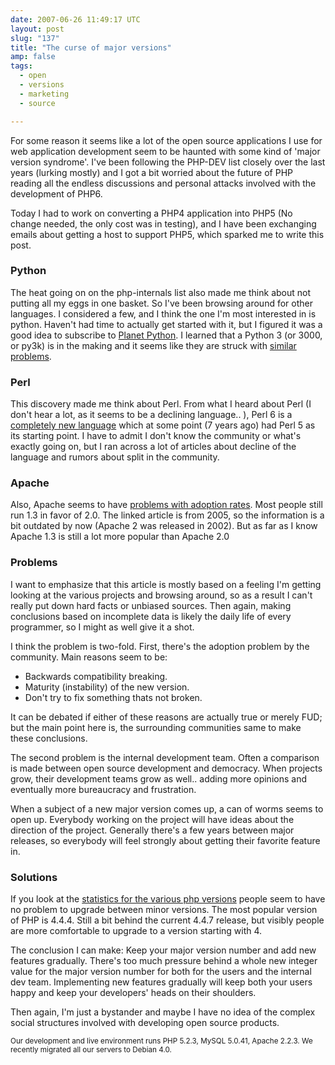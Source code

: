 ```yaml
---
date: 2007-06-26 11:49:17 UTC
layout: post
slug: "137"
title: "The curse of major versions"
amp: false
tags:
  - open
  - versions
  - marketing
  - source

---
```

<p>For some reason it seems like a lot of the open source applications I use for web application development seem to be haunted with some kind of 'major version syndrome'. I've been following the PHP-DEV list closely over the last years (lurking mostly) and I got a bit worried about the future of PHP reading all the endless discussions and personal attacks involved with the development of PHP6.</p>

<p>Today I had to work on converting a PHP4 application into PHP5 (No change needed, the only cost was in testing), and I have been exchanging emails about getting a host to support PHP5, which sparked me to write this post.</p>

<h3>Python</h3>

<p>The heat going on on the php-internals list also made me think about not putting all my eggs in one basket. So I've been browsing around for other languages. I considered a few, and I think the one I'm most interested in is python. Haven't had time to actually get started with it, but I figured it was a good idea to subscribe to <a href="http://planet.python.org/">Planet Python</a>. I learned that a Python 3 (or 3000, or py3k) is in the making and it seems like they are struck with <a href="http://oakwinter.com/code/on-python-3000-whinging/">similar problems</a>.</p>

<h3>Perl</h3>

<p>This discovery made me think about Perl. From what I heard about Perl (I don't hear a lot, as it seems to be a declining language.. ), Perl 6 is a <a href="http://www.perlmonks.org/?node_id=614634">completely new language</a> which at some point (7 years ago) had Perl 5 as its starting point. I have to admit I don't know the community or what's exactly going on, but I ran across a lot of articles about decline of the language and rumors about split in the community.</p>

<h3>Apache</h3>

<p>Also, Apache seems to have <a href="http://www.jimjag.com/imo/index.php?/archives/16-Is-Apache-1.3-Apache-2.0s-worse-enemy.html">problems with adoption rates</a>. Most people still run 1.3 in favor of 2.0. The linked article is from 2005, so the information is a bit outdated by now (Apache 2 was released in 2002). But as far as I know Apache 1.3 is still a lot more popular than Apache 2.0</p>

<h3>Problems</h3>

<p>I want to emphasize that this article is mostly based on a feeling I'm getting looking at the various projects and browsing around, so as a result I can't really put down hard facts or unbiased sources. Then again, making conclusions based on incomplete data is likely the daily life of every programmer, so I might as well give it a shot.</p> 

<p>I think the problem is two-fold. First, there's the adoption problem by the community. Main reasons seem to be:</p>

<ul>
  <li>Backwards compatibility breaking.</li>
  <li>Maturity (instability) of the new version.</li>
  <li>Don't try to fix something thats not broken.</li>
</ul>

<p>It can be debated if either of these reasons are actually true or merely FUD; but the main point here is, the surrounding communities same to make these conclusions.</p>

<p>The second problem is the internal development team. Often a comparison is made between open source development and democracy. When projects grow, their development teams grow as well.. adding more opinions and eventually more bureaucracy and frustration.</p>

<p>When a subject of a new major version comes up, a can of worms seems to open up. Everybody working on the project will have ideas about the direction of the project. Generally there's a few years between major releases, so everybody will feel strongly about getting their favorite feature in.</p>

<h3>Solutions</h3>

<p>If you look at the <a href="http://www.nexen.net/images/stories/phpversion/200705/versions.en.png">statistics for the various php versions</a> people seem to have no problem to upgrade between minor versions. The most popular version of PHP is 4.4.4. Still a bit behind the current 4.4.7 release, but visibly people are more comfortable to upgrade to a version starting with 4.</p>

<p>The conclusion I can make: Keep your major version number and add new features gradually. There's too much pressure behind a whole new integer value for the major version number for both for the users and the internal dev team. Implementing new features gradually will keep both your users happy and keep your developers' heads on their shoulders.</p>

<p>Then again, I'm just a bystander and maybe I have no idea of the complex social structures involved with developing open source products.</p>

<p><small>Our development and live environment runs PHP 5.2.3, MySQL 5.0.41, Apache 2.2.3. We recently migrated all our servers to Debian 4.0.</small></p>
